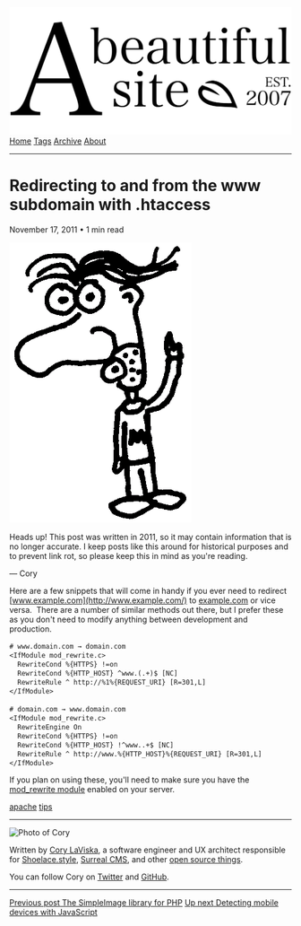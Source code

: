 <a href="../../index.html" class="header-link"><img src="../../images/logos/wordmark.svg" alt="A Beautiful Site" class="wordmark" /></a> <a href="../../index.html" class="nav-item">Home</a> <a href="../../tags/index.html" class="nav-item">Tags</a> <a href="../index.html" class="nav-item">Archive</a> <a href="../../about/index.html" class="nav-item">About</a>

------------------------------------------------------------------------

Redirecting to and from the www subdomain with .htaccess
========================================================

November 17, 2011 • 1 min read

![A drawing of a cartoon man pointing upwards](../../images/artwork/pointer.gif)

Heads up! This post was written in 2011, so it may contain information that is no longer accurate. I keep posts like this around for historical purposes and to prevent link rot, so please keep this in mind as you're reading.

— Cory

Here are a few snippets that will come in handy if you ever need to redirect [www.example.com](http://www.example.com/) to [example.com](http://example.com/) or vice versa.  There are a number of similar methods out there, but I prefer these as you don't need to modify anything between development and production.

    # www.domain.com → domain.com
    <IfModule mod_rewrite.c>
      RewriteCond %{HTTPS} !=on
      RewriteCond %{HTTP_HOST} ^www.(.+)$ [NC]
      RewriteRule ^ http://%1%{REQUEST_URI} [R=301,L]
    </IfModule>

    # domain.com → www.domain.com
    <IfModule mod_rewrite.c>
      RewriteEngine On
      RewriteCond %{HTTPS} !=on
      RewriteCond %{HTTP_HOST} !^www..+$ [NC]
      RewriteRule ^ http://www.%{HTTP_HOST}%{REQUEST_URI} [R=301,L]
    </IfModule>

If you plan on using these, you'll need to make sure you have the [mod\_rewrite module](http://httpd.apache.org/docs/current/mod/mod_rewrite.html) enabled on your server.

<a href="../../tags/apache/index.html" class="post-tag">apache</a> <a href="../../tags/tips/index.html" class="post-tag">tips</a>

------------------------------------------------------------------------

<img src="http://0.gravatar.com/avatar/bf1b3b95fd5b096a3592247c29667b33?s=512" alt="Photo of Cory" class="avatar avatar-small" />

Written by [Cory LaViska](../../index-4.html), a software engineer and UX architect responsible for [Shoelace.style](https://shoelace.style/), [Surreal CMS](https://www.surrealcms.com/), and other [open source things](https://github.com/claviska).

You can follow Cory on [Twitter](https://twitter.com/claviska) and [GitHub](https://github.com/claviska).

------------------------------------------------------------------------

<a href="../the-simple-image-library-for-php/index.html" class="post-nav-previous"><span class="small">Previous post</span> The SimpleImage library for PHP</a> <a href="../detecting-mobile-devices-with-javascript/index.html" class="post-nav-next"><span class="small">Up next</span> Detecting mobile devices with JavaScript</a>
